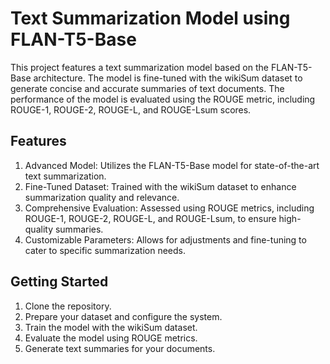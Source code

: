 # Text Summarization Model using FLAN-T5-Base
This project features a text summarization model based on the FLAN-T5-Base architecture. The model is fine-tuned with the wikiSum dataset to generate concise and accurate summaries of text documents. The performance of the model is evaluated using the ROUGE metric, including ROUGE-1, ROUGE-2, ROUGE-L, and ROUGE-Lsum scores.

## Features
1. Advanced Model: Utilizes the FLAN-T5-Base model for state-of-the-art text summarization.  
2. Fine-Tuned Dataset: Trained with the wikiSum dataset to enhance summarization quality and relevance.  
3. Comprehensive Evaluation: Assessed using ROUGE metrics, including ROUGE-1, ROUGE-2, ROUGE-L, and ROUGE-Lsum, to ensure high-quality summaries.  
4. Customizable Parameters: Allows for adjustments and fine-tuning to cater to specific summarization needs.  

## Getting Started
1. Clone the repository.  
2. Prepare your dataset and configure the system.  
3. Train the model with the wikiSum dataset.  
4. Evaluate the model using ROUGE metrics.  
5. Generate text summaries for your documents.
